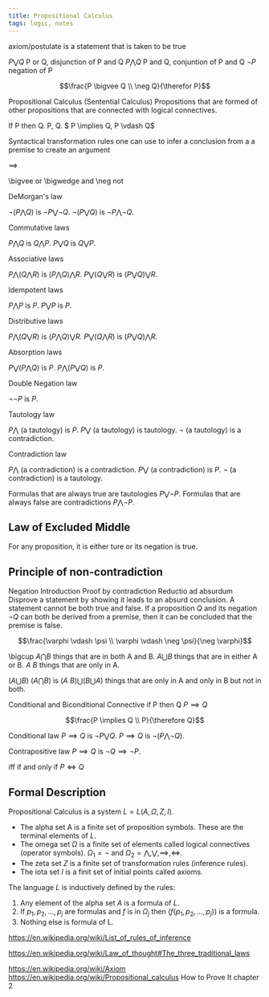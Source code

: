 ```yaml
---
title: Propositional Calculus
tags: logic, notes
---
```


axiom/postulate is a statement that is taken to be true

$P \bigvee Q$ P or Q, disjunction of P and Q
$P \bigwedge Q$ P and Q, conjuntion of P and Q
$\neg P$ negation of P

$$\frac{P \bigvee Q \\ \neg Q}{\therefor P}$$

Propositional Calculus (Sentential Calculus)
Propositions that are formed of other propositions that are connected with logical connectives.

If P then Q. P, Q. 
$ P \implies Q, P \vdash Q$

Syntactical transformation rules one can use to infer a conclusion from a a premise to create an argument

$\implies$

\bigvee or
\bigwedge and
\neg not

DeMorgan's law

$\neg (P \bigwedge Q)$ is $\neg P \bigvee \neg Q$.
$\neg (P \bigvee Q)$ is $\neg P \bigwedge \neg Q$.

Commutative laws

$P \bigwedge Q$ is $Q \bigwedge P$.
$P \bigvee Q$ is $Q \bigvee P$.

Associative laws

$P \bigwedge (Q \bigwedge R)$ is $(P \bigwedge Q) \bigwedge R$.
$P \bigvee (Q \bigvee R)$ is $(P \bigvee Q) \bigvee R$.

Idempotent laws

$P \bigwedge P$ is $P$.
$P \bigvee P$ is $P$.

Distributive laws

$P \bigwedge (Q \bigvee R)$ is $(P \bigwedge Q) \bigvee R$.
$P \bigvee (Q \bigwedge R)$ is $(P \bigvee Q) \bigwedge R$.

Absorption laws

$P \bigvee (P \bigwedge Q)$ is $P$.
$P \bigwedge (P \bigvee Q)$ is $P$.

Double Negation law

$\neg \neg P$ is $P$.

Tautology law

$P \bigwedge$ (a tautology) is $P$.
$P \bigvee$ (a tautology) is tautology.
$\neg$ (a tautology) is a contradiction.

Contradiction law

$P \bigwedge$ (a contradiction) is a contradiction.
$P \bigvee$ (a contradiction) is $P$.
$\neg$ (a contradiction) is a tautology.

Formulas that are always true are tautologies $P \bigvee \neg P$.
Formulas that are always false are contradictions $P \bigwedge \neg P$.

## Law of Excluded Middle

For any proposition, it is either ture or its negation is true.

## Principle of non-contradiction
Negation Introduction
Proof by contradiction
Reductio ad absurdum
Disprove a statement by showing it leads to an absurd conclusion.
A statement cannot be both true and false. If a proposition $Q$ and its negation $\neg Q$ can both be derived from a premise, then it can be concluded that the premise is false.

$$\frac{\varphi \vdash \psi \\ \varphi \vdash \neg \psi}{\neg \varphi}$$


\bigcup
$A \bigcap B$ things that are in both A and B.
$A \bigcup B$ things that are in either A or B.
$A \ B$ things that are only in A.

$(A \bigcup B) \ (A \bigcap B)$ is $(A \ B) \bigcup (B \bigcup A)$ things that are only in A and only in B but not in both.

Conditional and Biconditional Connective
if P then Q $P \implies Q$

$$\frac{P \implies Q \\ P}{\therefore Q}$$

Conditional law
$P \implies Q$ is $\neg P \bigvee Q$.
$P \implies Q$ is $\neg (P \bigwedge \neg Q)$.

Contrapositive law
$P \implies Q$ is $\neg Q \implies \neg P$.

iff if and only if $P \iff Q$

## Formal Description

Propositional Calculus is a system $L = L(A, \Omega, Z, I)$.

- The alpha set A is a finite set of proposition symbols. These are the terminal elements of $L$.
- The omega set $\Omega$ is a finite set of elements called logical connectives (operator symbols). $\Omega_1 = {\neg}$ and $\Omega_2 = {\bigwedge , \bigvee , \implies, \iff }$.
- The zeta set $Z$ is a finite set of transformation rules (inference rules).
- The iota set $I$ is a finit set of initial points called axioms.

The language $L$ is inductively defined by the rules:
1. Any element of the alpha set $A$ is a formula of $L$.
2. If $p_1, p_2, ..., p_j$ are formulas and $f$ is in $\Omega_j$ then $(f(p_1, p_2, ...,p_j))$ is a formula.
3. Nothing else is formula of L.




https://en.wikipedia.org/wiki/List_of_rules_of_inference

https://en.wikipedia.org/wiki/Law_of_thought#The_three_traditional_laws

https://en.wikipedia.org/wiki/Axiom
https://en.wikipedia.org/wiki/Propositional_calculus
How to Prove It chapter 2